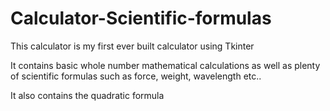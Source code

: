 # Calculator-Scientific-formulas

This calculator is my first ever built calculator using Tkinter 

It contains basic whole number mathematical calculations as well as plenty of scientific formulas such as force, weight, wavelength etc..

It also contains the quadratic formula
